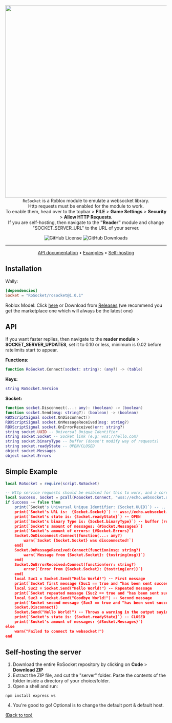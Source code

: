 <p align="center">
  <img width="600" src="https://github.com/RoSocket/rosocket/assets/130825965/f795c24e-dcf0-4fe3-b482-98fe7809e923">
  <br>
  <code>RoSocket</code> is a Roblox module to emulate a websocket library.<br>
  Http requests must be enabled for the module to work.<br>
  To enable them, head over to the topbar > <b>FILE</b> > <b>Game Settings</b> > <b>Security</b> > <b>Allow HTTP Requests</b>.<br>
  If you are self-hosting, then navigate to the <b>"Reader"</b> module and change "SOCKET_SERVER_URL" to the URL of your server.
</p>

<p align="center">
  <img src="https://img.shields.io/github/license/rosocket/rosocket" alt="GitHub License">
  <img src="https://img.shields.io/github/downloads/RoSocket/rosocket/total" alt="GitHub Downloads">
</p>

---

<p align="center">
  <a href="#api">API documentation</a> •
  <a href="#simple-example">Examples</a> •
  <a href="#self-hosting-the-server">Self-hosting</a>
</p>

## Installation

Wally:

```toml
[dependencies]
Socket = "RoSocket/rosocket@1.0.1"
```

Roblox Model:
Click [here](https://create.roblox.com/store/asset/17132752732/RoSocket) or
Download from [Releases](https://github.com/RoSocket/rosocket/releases)
(we recommend you get the marketplace one which will always be the latest one)

## API

If you want faster replies, then navigate to the **reader module** > **SOCKET_SERVER_UPDATES**, set it to 0.10 or less, minimum is 0.02 before ratelimits start to appear.

**Functions:**

```Lua
function RoSocket.Connect(socket: string): (any?) -> (table)
```

**Keys:**

```Lua
string RoSocket.Version
```

**Socket:**
```Lua
function socket.Disconnect(...: any): (boolean) -> (boolean)
function socket.Send(msg: string?): (boolean) -> (boolean)
RBXScriptSignal socket.OnDisconnect()
RBXScriptSignal socket.OnMessageReceived(msg: string?)
RBXScriptSignal socket.OnErrorReceived(err: string?)
string socket.UUID -- Universal Unique Identifier
string socket.Socket -- Socket link (e.g: wss://hello.com)
string socket.binaryType -- buffer (doesn't modify way of requests)
string socket.readyState -- OPEN/CLOSED
object socket.Messages
object socket.Errors
```

## Simple Example

```Lua
local RoSocket = require(script.RoSocket)

-- Http service requests should be enabled for this to work, and a correct server should be set in the Reader module.
local Success, Socket = pcall(RoSocket.Connect, "wss://echo.websocket.org")
if Success ~= false then 
	print(`Socket's Universal Unique Identifier: {Socket.UUID}`) -- ...
	print(`Socket's URL is:	 {Socket.Socket}`) -- wss://echo.websocket.org
	print(`Socket's state is: {Socket.readyState}`) -- OPEN
	print(`Socket's binary Type is: {Socket.binaryType}`) -- buffer (read-only)
	print(`Socket's amount of messages: {#Socket.Messages}`)
	print(`Socket's amount of errors: {#Socket.Errors}`)
	Socket.OnDisconnect:Connect(function(...: any?)
		warn(`Socket {Socket.Socket} was disconnected!`)
	end)
	Socket.OnMessageReceived:Connect(function(msg: string?)
		warn(`Message from {Socket.Socket}: {tostring(msg)}`)
	end)
	Socket.OnErrorReceived:Connect(function(err: string?)
		error(`Error from {Socket.Socket}: {tostring(err)}`)
	end)
	local Suc1 = Socket.Send("Hello World!") -- First message
	print(`Socket first message {Suc1 == true and "has been sent successfully!" or "has failed to send!"}`)
	local Suc2 = Socket.Send("Hello World!") -- Repeated message
	print(`Socket repeated message {Suc2 == true and "has been sent successfully!" or "has failed to send!"}`)
	local Suc3 = Socket.Send("Goodbye World!") -- Second message
	print(`Socket second message {Suc3 == true and "has been sent successfully!" or "has failed to send!"}`)
	Socket.Disconnect()
	Socket.Send("Hello World!") -- Throws a warning in the output saying you can't send messages to a disconnected socket
	print(`Socket's state is: {Socket.readyState}`) -- CLOSED
	print(`Socket's amount of messages: {#Socket.Messages}`)
else
	warn("Failed to connect to websocket!")
end
```

## Self-hosting the server
1. Download the entire RoSocket repository by clicking on **Code** > **Download ZIP**
2. Extract the ZIP file, and cut the "server" folder. Paste the contents of the folder inside a directory of your choice/folder.
3. Open a shell and run:
```npm
npm install express ws
```
4. You're good to go! Optional is to change the default port & default host.<br>

[(Back to top)](#installation)
